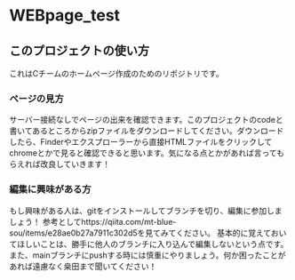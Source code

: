 # WEBpage_test
## このプロジェクトの使い方
これはCチームのホームページ作成のためのリポジトリです。
### ページの見方
サーバー接続なしでページの出来を確認できます。このプロジェクトのcodeと書いてあるところからzipファイルをダウンロードしてください。ダウンロードしたら、Finderやエクスプローラーから直接HTMLファイルをクリックしてchromeとかで見ると確認できると思います。気になる点とかがあれば言ってもらえれば改良していきます！
### 編集に興味がある方
もし興味がある人は、gitをインストールしてブランチを切り、編集に参加しましょう！
参考としてhttps://qiita.com/mt-blue-sou/items/e28ae0b27a7911c302d5を見てみてください。
基本的に覚えておいてほしいことは、勝手に他人のブランチに入り込んで編集しないという点です。また、mainブランチにpushする時には慎重にやりましょう。何か困ったことがあれば遠慮なく桒田まで聞いてください！

